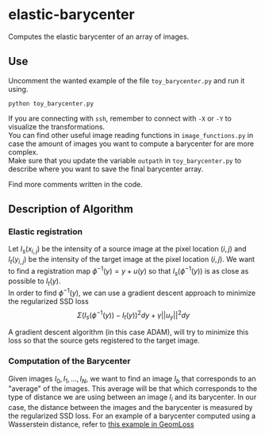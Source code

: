 # elastic-barycenter
Computes the elastic barycenter of an array of images.

## Use

Uncomment the wanted example of the file `toy_barycenter.py` and run it using. 
```
python toy_barycenter.py
```
If you are connecting with `ssh`, remember to connect with `-X` or `-Y` to visualize the transformations.  
You can find other useful image reading functions in `image_functions.py` in case the amount of images you want to compute a barycenter for are more complex.  
Make sure that you update the variable `outpath` in `toy_barycenter.py` to describe where you want to save the final barycenter array. 

Find more comments written in the code.

## Description of Algorithm

### Elastic registration

Let $I_s(x_{i,j})$ be the intensity of a source image at the pixel location $(i, j)$ and $I_t(y_{i, j})$ be the intensity of the target image at the pixel location $(i, j)$. We want to find a registration map $\phi^{-1}(y) = y + u(y)$ so that $I_s(\phi^{-1}(y))$ is as close as possible to $I_t(y)$.  
In order to find $\phi^{-1}(y)$, we can use a gradient descent approach to minimize the regularized SSD loss $$\Sigma (I_s(\phi^{-1}(y)) - I_t(y))^2 dy + \gamma ||u_y||^2 dy$$

A gradient descent algorithm (in this case ADAM), will try to minimize this loss so that the source gets registered to the target image.

### Computation of the Barycenter
Given images $I_0, I_1, ..., I_N$, we want to find an image $I_b$ that corresponds to an "average" of the images. This average will be that which corresponds to the type of distance we are using between an image $I_i$ and its barycenter. In our case, the distance between the images and the barycenter is measured by the regularized SSD loss. For an example of a barycenter computed using a Wasserstein distance, refer to [this example in GeomLoss](https://www.kernel-operations.io/geomloss/_auto_examples/optimal_transport/plot_wasserstein_barycenters_2D.html)
